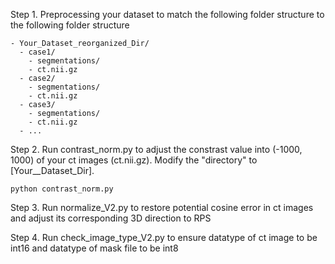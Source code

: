 Step 1. Preprocessing your dataset to match the following folder structure to the following folder structure
```
- Your_Dataset_reorganized_Dir/
  - case1/
    - segmentations/
    - ct.nii.gz
  - case2/
    - segmentations/
    - ct.nii.gz
  - case3/
    - segmentations/
    - ct.nii.gz
  - ...
```

Step 2. Run contrast_norm.py to adjust the constrast value into (-1000, 1000) of your ct images (ct.nii.gz). Modify the "directory" to [Your__Dataset_Dir].
```
python contrast_norm.py
```
Step 3. Run normalize_V2.py to restore potential cosine error in ct images and adjust its corresponding 3D direction to RPS

Step 4. Run check_image_type_V2.py to ensure datatype of ct image to be int16 and datatype of mask file to be int8
